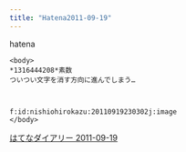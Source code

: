 ```yaml
---
title: "Hatena2011-09-19"
---
```


hatena

```
<body>
*1316444208*素数
ついつい文字を消す方向に進んでしまう…



f:id:nishiohirokazu:20110919230302j:image
</body>
```


[はてなダイアリー 2011-09-19](https://nishiohirokazu.hatenadiary.org/archive/2011/09/19)